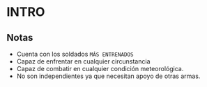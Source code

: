 # INTRO
## Notas
- Cuenta con los soldados `MÁS ENTRENADOS`
- Capaz de enfrentar en cualquier circunstancia
- Capaz de combatir en cualquier condición meteorológica.
- No son independientes ya que necesitan apoyo de otras armas.

